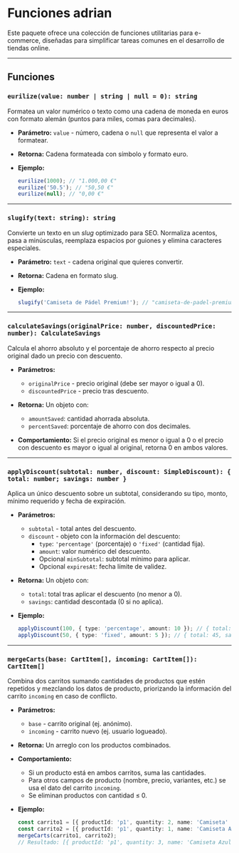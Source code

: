# Funciones adrian

Este paquete ofrece una colección de funciones utilitarias para e-commerce, diseñadas para simplificar tareas comunes en el desarrollo de tiendas online.

---

## Funciones

### `eurilize(value: number | string | null = 0): string`

Formatea un valor numérico o texto como una cadena de moneda en euros con formato alemán (puntos para miles, comas para decimales).

- **Parámetro:**
  `value` - número, cadena o `null` que representa el valor a formatear.
- **Retorna:**
  Cadena formateada con símbolo y formato euro.
- **Ejemplo:**

  ```ts
  eurilize(1000); // "1.000,00 €"
  eurilize('50.5'); // "50,50 €"
  eurilize(null); // "0,00 €"
  ```

---

### `slugify(text: string): string`

Convierte un texto en un _slug_ optimizado para SEO. Normaliza acentos, pasa a minúsculas, reemplaza espacios por guiones y elimina caracteres especiales.

- **Parámetro:**
  `text` - cadena original que quieres convertir.
- **Retorna:**
  Cadena en formato slug.
- **Ejemplo:**

  ```ts
  slugify('Camiseta de Pádel Premium!'); // "camiseta-de-padel-premium"
  ```

---

### `calculateSavings(originalPrice: number, discountedPrice: number): CalculateSavings`

Calcula el ahorro absoluto y el porcentaje de ahorro respecto al precio original dado un precio con descuento.

- **Parámetros:**
  - `originalPrice` - precio original (debe ser mayor o igual a 0).
  - `discountedPrice` - precio tras descuento.

- **Retorna:**
  Un objeto con:
  - `amountSaved`: cantidad ahorrada absoluta.
  - `percentSaved`: porcentaje de ahorro con dos decimales.

- **Comportamiento:**
  Si el precio original es menor o igual a 0 o el precio con descuento es mayor o igual al original, retorna 0 en ambos valores.

---

### `applyDiscount(subtotal: number, discount: SimpleDiscount): { total: number; savings: number }`

Aplica un único descuento sobre un subtotal, considerando su tipo, monto, mínimo requerido y fecha de expiración.

- **Parámetros:**
  - `subtotal` - total antes del descuento.
  - `discount` - objeto con la información del descuento:
    - `type`: `'percentage'` (porcentaje) o `'fixed'` (cantidad fija).
    - `amount`: valor numérico del descuento.
    - Opcional `minSubtotal`: subtotal mínimo para aplicar.
    - Opcional `expiresAt`: fecha límite de validez.

- **Retorna:**
  Un objeto con:
  - `total`: total tras aplicar el descuento (no menor a 0).
  - `savings`: cantidad descontada (0 si no aplica).

- **Ejemplo:**

  ```ts
  applyDiscount(100, { type: 'percentage', amount: 10 }); // { total: 90, savings: 10 }
  applyDiscount(50, { type: 'fixed', amount: 5 }); // { total: 45, savings: 5 }
  ```

---

### `mergeCarts(base: CartItem[], incoming: CartItem[]): CartItem[]`

Combina dos carritos sumando cantidades de productos que estén repetidos y mezclando los datos de producto, priorizando la información del carrito `incoming` en caso de conflicto.

- **Parámetros:**
  - `base` - carrito original (ej. anónimo).
  - `incoming` - carrito nuevo (ej. usuario logueado).

- **Retorna:**
  Un arreglo con los productos combinados.
- **Comportamiento:**
  - Si un producto está en ambos carritos, suma las cantidades.
  - Para otros campos de producto (nombre, precio, variantes, etc.) se usa el dato del carrito `incoming`.
  - Se eliminan productos con cantidad ≤ 0.

- **Ejemplo:**

  ```ts
  const carrito1 = [{ productId: 'p1', quantity: 2, name: 'Camiseta' }];
  const carrito2 = [{ productId: 'p1', quantity: 1, name: 'Camiseta Azul' }];
  mergeCarts(carrito1, carrito2);
  // Resultado: [{ productId: 'p1', quantity: 3, name: 'Camiseta Azul' }]
  ```
